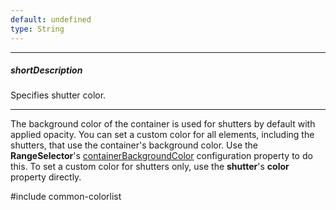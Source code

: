 ```yaml
---
default: undefined
type: String
---
```

---
##### shortDescription
Specifies shutter color.

---
The background color of the container is used for shutters by default with applied opacity. You can set a custom color for all elements, including the shutters, that use the container's background color. Use the **RangeSelector**'s [containerBackgroundColor](/api-reference/20%20Data%20Visualization%20Widgets/dxRangeSelector/1%20Configuration/containerBackgroundColor.md '/Documentation/ApiReference/Data_Visualization_Widgets/dxRangeSelector/Configuration/#containerBackgroundColor') configuration property to do this. To set a custom color for shutters only, use the **shutter**'s **color** property directly.

#include common-colorlist